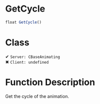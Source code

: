 # GetCycle
```js	
float GetCycle()
```
# Class
✔ `Server: CBaseAnimating`  
✖ `Client: undefined`  

# Function Description
Get the cycle of the animation.
